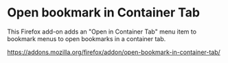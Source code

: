 # Open bookmark in Container Tab

This Firefox add-on adds an "Open in Container Tab" menu item to bookmark menus to open bookmarks in a container tab.

https://addons.mozilla.org/firefox/addon/open-bookmark-in-container-tab/
